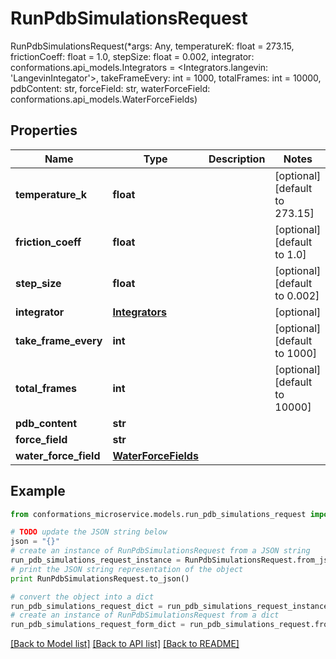 # RunPdbSimulationsRequest

RunPdbSimulationsRequest(*args: Any, temperatureK: float = 273.15, frictionCoeff: float = 1.0, stepSize: float = 0.002, integrator: conformations.api_models.Integrators = <Integrators.langevin: 'LangevinIntegator'>, takeFrameEvery: int = 1000, totalFrames: int = 10000, pdbContent: str, forceField: str, waterForceField: conformations.api_models.WaterForceFields)

## Properties

Name | Type | Description | Notes
------------ | ------------- | ------------- | -------------
**temperature_k** | **float** |  | [optional] [default to 273.15]
**friction_coeff** | **float** |  | [optional] [default to 1.0]
**step_size** | **float** |  | [optional] [default to 0.002]
**integrator** | [**Integrators**](Integrators.md) |  | [optional] 
**take_frame_every** | **int** |  | [optional] [default to 1000]
**total_frames** | **int** |  | [optional] [default to 10000]
**pdb_content** | **str** |  | 
**force_field** | **str** |  | 
**water_force_field** | [**WaterForceFields**](WaterForceFields.md) |  | 

## Example

```python
from conformations_microservice.models.run_pdb_simulations_request import RunPdbSimulationsRequest

# TODO update the JSON string below
json = "{}"
# create an instance of RunPdbSimulationsRequest from a JSON string
run_pdb_simulations_request_instance = RunPdbSimulationsRequest.from_json(json)
# print the JSON string representation of the object
print RunPdbSimulationsRequest.to_json()

# convert the object into a dict
run_pdb_simulations_request_dict = run_pdb_simulations_request_instance.to_dict()
# create an instance of RunPdbSimulationsRequest from a dict
run_pdb_simulations_request_form_dict = run_pdb_simulations_request.from_dict(run_pdb_simulations_request_dict)
```
[[Back to Model list]](../README.md#documentation-for-models) [[Back to API list]](../README.md#documentation-for-api-endpoints) [[Back to README]](../README.md)


